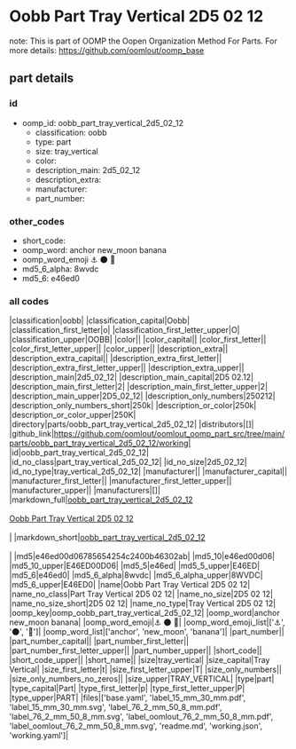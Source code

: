 # Oobb Part Tray Vertical 2D5 02 12  

note: This is part of OOMP the Oopen Organization Method For Parts. For more details: https://github.com/oomlout/oomp_base

##  part details





### id
* oomp_id: oobb_part_tray_vertical_2d5_02_12
  * classification: oobb
  * type: part
  * size: tray_vertical
  * color: 
  * description_main: 2d5_02_12
  * description_extra: 
  * manufacturer: 
  * part_number: 

### other_codes
* short_code: 
* oomp_word: anchor new_moon banana
* oomp_word_emoji :anchor: :new_moon: :banana:
* md5_6_alpha: 8wvdc
* md5_6: e46ed0

### all codes 
|classification|oobb|
|classification_capital|Oobb|
|classification_first_letter|o|
|classification_first_letter_upper|O|
|classification_upper|OOBB|
|color||
|color_capital||
|color_first_letter||
|color_first_letter_upper||
|color_upper||
|description_extra||
|description_extra_capital||
|description_extra_first_letter||
|description_extra_first_letter_upper||
|description_extra_upper||
|description_main|2d5_02_12|
|description_main_capital|2D5 02.12|
|description_main_first_letter|2|
|description_main_first_letter_upper|2|
|description_main_upper|2D5_02_12|
|description_only_numbers|250212|
|description_only_numbers_short|250k|
|description_or_color|250k|
|description_or_color_upper|250K|
|directory|parts/oobb_part_tray_vertical_2d5_02_12|
|distributors|[]|
|github_link|https://github.com/oomlout/oomlout_oomp_part_src/tree/main/parts/oobb_part_tray_vertical_2d5_02_12/working|
|id|oobb_part_tray_vertical_2d5_02_12|
|id_no_class|part_tray_vertical_2d5_02_12|
|id_no_size|2d5_02_12|
|id_no_type|tray_vertical_2d5_02_12|
|manufacturer||
|manufacturer_capital||
|manufacturer_first_letter||
|manufacturer_first_letter_upper||
|manufacturer_upper||
|manufacturers|[]|
|markdown_full|[oobb_part_tray_vertical_2d5_02_12](https://github.com/oomlout/oomlout_oomp_part_src/tree/main/parts/oobb_part_tray_vertical_2d5_02_12/working)<br>[](https://github.com/oomlout/oomlout_oomp_part_src/tree/main/parts/oobb_part_tray_vertical_2d5_02_12/working)<br>[Oobb Part Tray Vertical 2D5 02 12](https://github.com/oomlout/oomlout_oomp_part_src/tree/main/parts/oobb_part_tray_vertical_2d5_02_12/working)<br><br>|
|markdown_short|[oobb_part_tray_vertical_2d5_02_12](https://github.com/oomlout/oomlout_oomp_part_src/tree/main/parts/oobb_part_tray_vertical_2d5_02_12/working)<br><br>|
|md5|e46ed00d06785654254c2400b46302ab|
|md5_10|e46ed00d06|
|md5_10_upper|E46ED00D06|
|md5_5|e46ed|
|md5_5_upper|E46ED|
|md5_6|e46ed0|
|md5_6_alpha|8wvdc|
|md5_6_alpha_upper|8WVDC|
|md5_6_upper|E46ED0|
|name|Oobb Part Tray Vertical 2D5 02 12|
|name_no_class|Part Tray Vertical 2D5 02 12|
|name_no_size|2D5 02 12|
|name_no_size_short|2D5 02 12|
|name_no_type|Tray Vertical 2D5 02 12|
|oomp_key|oomp_oobb_part_tray_vertical_2d5_02_12|
|oomp_word|anchor new_moon banana|
|oomp_word_emoji|:anchor: :new_moon: :banana:|
|oomp_word_emoji_list|[':anchor:', ':new_moon:', ':banana:']|
|oomp_word_list|['anchor', 'new_moon', 'banana']|
|part_number||
|part_number_capital||
|part_number_first_letter||
|part_number_first_letter_upper||
|part_number_upper||
|short_code||
|short_code_upper||
|short_name||
|size|tray_vertical|
|size_capital|Tray Vertical|
|size_first_letter|t|
|size_first_letter_upper|T|
|size_only_numbers||
|size_only_numbers_no_zeros||
|size_upper|TRAY_VERTICAL|
|type|part|
|type_capital|Part|
|type_first_letter|p|
|type_first_letter_upper|P|
|type_upper|PART|
|files|['base.yaml', 'label_15_mm_30_mm.pdf', 'label_15_mm_30_mm.svg', 'label_76_2_mm_50_8_mm.pdf', 'label_76_2_mm_50_8_mm.svg', 'label_oomlout_76_2_mm_50_8_mm.pdf', 'label_oomlout_76_2_mm_50_8_mm.svg', 'readme.md', 'working.json', 'working.yaml']|
